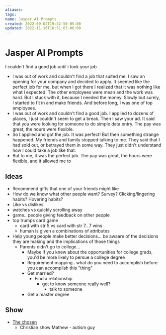 ```yaml
---
aliases: 
tags: 
name: Jasper AI Prompts
created: 2022-09-02T19:52:50-05:00
updated: 2022-11-16T16:51:03-06:00
---
```

# Jasper AI Prompts
I couldn't find a good job until i took your job
- I was out of work and couldn't find a job that suited me. I saw an opening for your company and decided to apply. It seemed like the perfect job for me, but when I got there I realized that it was nothing like what I expected. The other employees were mean and the work was hard. But I stuck with it, because I needed the money. Slowly but surely, I started to fit in and make friends. And before long, I was one of top employees.
- I was out of work and couldn't find a good job. I applied to dozens of places, I just couldn't seem to get a break. Then I saw your ad. It said that you were looking for someone to do simple data entry. The pay was great, the hours were flexible.
- So I applied and got the job. It was perfect! But then something strange happened. My friends and family stopped talking to me. They said that I had sold out, or betrayed them in some way. They just didn't understand how I could take a job like that.
- But to me, it was the perfect job. The pay was great, the hours were flexible, and it allowed me to

## Ideas
- Recommend gifts that one of your friends might like
- How do we know what other people want?  Survey?  Clicking/lingering habits?  Hovering habits?
- Like vs dislikes
- watches vs quickly scrolling away
- game.. people giving feedback on other people 
- top trumps card game
	- card with str 5 vs card with str 7.. 7 wins
	- human is given a combinations of attributes 
- Help young people make better decisions... be awaare of the decisions they are making and the implications of those things
	- Parents didn't go to college... 
		- Maybe if you knew about the opportunities for college grads, you'd be more likely to persue a college degree
		- Requirement mapping.. what do you need to accomplish before you can accomplish this "thing"
		- Get married?
			- Find a relationship
				- get to know someone really well?
					- talk to someone
		- Get a master degree

## Show
- [The chosen](https://en.wikipedia.org/wiki/The_Chosen_(TV_series))
	- Christian show
	  Mathew - autism guy

